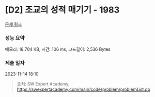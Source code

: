 # [D2] 조교의 성적 매기기 - 1983 

[문제 링크](https://swexpertacademy.com/main/code/problem/problemDetail.do?contestProbId=AV5PwGK6AcIDFAUq) 

### 성능 요약

메모리: 18,704 KB, 시간: 106 ms, 코드길이: 2,536 Bytes

### 제출 일자

2023-11-14 18:10



> 출처: SW Expert Academy, https://swexpertacademy.com/main/code/problem/problemList.do